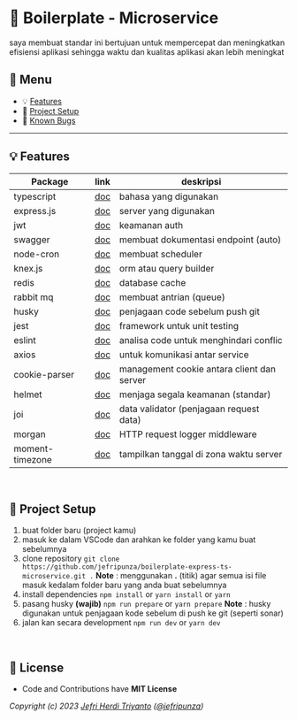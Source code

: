 # :rocket: Boilerplate - Microservice

saya membuat standar ini bertujuan untuk mempercepat dan meningkatkan efisiensi aplikasi sehingga waktu dan kualitas aplikasi akan lebih meningkat

## :paperclip: Menu

- :bulb: [Features](#bulb-features)
- :hammer: [Project Setup](#hammer-project-setup)
- :bug: [Known Bugs](https://github.com/jefripunza/boilerplate-express-ts-microservice/issues)

---

## :bulb: Features

| Package         | link                                                                        | deskripsi                                  |
|-----------------|-----------------------------------------------------------------------------|--------------------------------------------|
| typescript      | [doc](https://www.typescriptlang.org/ "Typescript Homepage")                | bahasa yang digunakan                      |
| express.js      | [doc](https://expressjs.com/ "Express.js Homepage")                         | server yang digunakan                      |
| jwt             | [doc](https://jwt.io/ "JSON Web Token Homepage")                            | keamanan auth                              |
| swagger         | [doc](https://swagger.io/ "Swagger Homepage")                               | membuat dokumentasi endpoint (auto)        |
| node-cron       | [doc](https://www.npmjs.com/package/node-cron "Node Cron Homepage")         | membuat scheduler                          |
| knex.js         | [doc](https://knexjs.org/ "Knex.js Homepage")                               | orm atau query builder                     |
| redis           | [doc](https://redis.io/ "Redis Homepage")                                   | database cache                             |
| rabbit mq       | [doc](https://www.rabbitmq.com/ "RabbitMQ Homepage")                        | membuat antrian (queue)                    |
| husky           | [doc](https://www.npmjs.com/package/husky "Husky Homepage")                 | penjagaan code sebelum push git            |
| jest            | [doc](https://jestjs.io/ "Jest Homepage")                                   | framework untuk unit testing               |
| eslint          | [doc](https://eslint.org/ "Eslint Homepage")                                | analisa code untuk menghindari conflic     |
| axios           | [doc](https://axios-http.com/docs/intro "Axios Homepage")                   | untuk komunikasi antar service             |
| cookie-parser   | [doc](https://www.npmjs.com/package/cookie-parser "Cookie Parser Homepage") | management cookie antara client dan server |
| helmet          | [doc](https://www.npmjs.com/package/helmet "Helmet Homepage")               | menjaga segala keamanan (standar)          |
| joi             | [doc](https://joi.dev/ "Joi Homepage")                                      | data validator (penjagaan request data)    |
| morgan          | [doc](https://www.npmjs.com/package/morgan "Morgan Homepage")               | HTTP request logger middleware             |
| moment-timezone | [doc](https://momentjs.com/timezone/ "Moment Timezone Homepage")            | tampilkan tanggal di zona waktu server     |

<br/>

## :hammer: Project Setup

1. buat folder baru (project kamu)
2. masuk ke dalam VSCode dan arahkan ke folder yang kamu buat sebelumnya
3. clone repository `git clone https://github.com/jefripunza/boilerplate-express-ts-microservice.git .`
**Note** : menggunakan **.** (titik) agar semua isi file masuk kedalam folder baru yang anda buat sebelumnya
4. install dependencies `npm install` or `yarn install` or `yarn`
5. pasang husky **(wajib)** `npm run prepare` or `yarn prepare`
**Note** : husky digunakan untuk penjagaan kode sebelum di push ke git (seperti sonar)
6. jalan kan secara development `npm run dev` or `yarn dev`

<br/>

## 💫 License

- Code and Contributions have **MIT License**

*Copyright (c) 2023 [Jefri Herdi Triyanto](http://github.com/jefripunza "My Github") ([@jefripunza](https://instagram.com/jefripunza "My Instagram"))*
